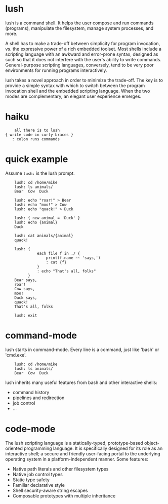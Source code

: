 lush
====
lush is a command shell.  It helps the user compose and run commands
(programs), manipulate the filesystem, manage system processes, and more.

A shell has to make a trade-off between simplicity for program invocation, vs.
the expressive power of a rich embedded toolset.  Most shells include a
scripting language with an awkward and error-prone syntax, designed as such so
that it does not interfere with the user's ability to write commands.
General-purpose scripting languages, conversely, tend to be very poor
environments for running programs interactively.

lush takes a novel approach in order to minimize the trade-off.  The key is to
provide a simple syntax with which to switch between the program invocation
shell and the embedded scripting language.  When the two modes are
complementary, an elegant user experience emerges.

haiku
=====
        all there is to lush
    { write code in curly braces }
       : colon runs commands


quick example
=============
Assume `lush:` is the lush prompt.

        lush: cd /home/mike
        lush: ls animals/
        Bear  Cow  Duck

        lush: echo "roar!" > Bear
        lush: echo "moo!" > Cow
        lush: echo "quack!" > Duck

        lush: { new animal = 'Duck' }
        lush: echo {animal}
        Duck

        lush: cat animals/{animal}
        quack!

        lush: {
                  each file f in ./ {
                      print(f.name ~~ 'says,')
                      : cat {f}
                  }
                  : echo "That's all, folks"
              }
        Bear says,
        roar!
        Cow says,
        moo!
        Duck says,
        quack!
        That's all, folks

        lush: exit

command-mode
============
lush starts in command-mode.  Every line is a command, just like 'bash' or
'cmd.exe'.

        lush: cd /home/mike
        lush: ls animals/
        Bear  Cow  Duck

lush inherits many useful features from bash and other interactive shells:

 - command history
 - pipelines and redirection
 - job control
 - ...

code-mode
=========
The lush scripting language is a statically-typed, prototype-based
object-oriented programming language.  It is specifically designed for its role as an interactive shell; a secure and friendly user-facing portal to the underlying operating system in a platform-independent manner.  Some features:

 - Native path literals and other filesystem types
 - Native job control types
 - Static type safety
 - Familiar declarative style
 - Shell security-aware string escapes
 - Composable prototypes with multiple inheritance

